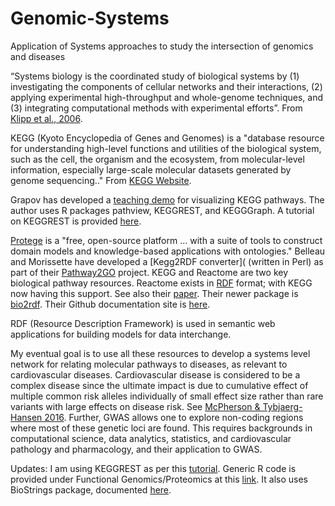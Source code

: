# Genomic-Systems
Application of Systems approaches to study the intersection of genomics and diseases

“Systems biology is the coordinated study of biological systems by (1) investigating the components of cellular networks and their interactions, (2) applying experimental high-throughput and whole-genome techniques, and (3) integrating computational methods with experimental efforts”. From [Klipp et al., 2006](https://books.google.com/books?hl=en&lr=&id=_5o5Eb9t3ucC&oi=fnd&pg=PR5&dq=Systems+Biology+in+Practice,+Wiley-VCH,+Berlin&ots=A5HumvjDfL&sig=DrkbtzDBWrJViMV4yAtmlo-ZfP4#v=onepage&q=Systems%20Biology%20in%20Practice%2C%20Wiley-VCH%2C%20Berlin&f=false). 

KEGG (Kyoto Encyclopedia of Genes and Genomes) is a "database resource for understanding high-level functions and utilities of the biological system, such as the cell, the organism and the ecosystem, from molecular-level information, especially large-scale molecular datasets generated by genome sequencing.." From [KEGG Website](http://www.genome.jp/kegg/).

Grapov has developed a [teaching demo](https://github.com/dgrapov/TeachingDemos/blob/master/Demos/Pathway%20Analysis/KEGG%20Pathway%20Enrichment.md) for visualizing KEGG pathways. The author uses R packages pathview, KEGGREST, and KEGGGraph. A tutorial on KEGGREST is provided [here](https://bioconductor.org/packages/release/bioc/vignettes/KEGGREST/inst/doc/KEGGREST-vignette.html).

[Protege](https://protege.stanford.edu/) is a "free, open-source platform ... with a suite of tools to construct domain models and knowledge-based applications with ontologies." Belleau and Morissette have developed a [Kegg2RDF converter]( (written in Perl) as part of their [Pathway2GO](http://bio2go.sourceforge.net/poster%20Pathway2Go.pdf) project.  KEGG and Reactome are two key biological pathway resources. Reactome exists in [RDF](https://www.w3.org/RDF/) format; with KEGG now having this support. See also their [paper](https://www.sciencedirect.com/science/article/pii/S1532046408000415). Their newer package is [bio2rdf](https://sourceforge.net/projects/bio2rdf/). Their Github documentation site is [here](https://github.com/bio2rdf/bio2rdf-scripts/wiki). 

RDF (Resource Description Framework) is used in semantic web applications for building models for data interchange. 

My eventual goal is to use all these resources to develop a systems level network for relating molecular pathways to diseases, as relevant to cardiovascular diseases. Cardiovascular disease is considered to be a complex disease since the ultimate impact is due to cumulative effect of multiple common risk alleles individually of small effect size rather than rare variants with large effects on disease risk. See [McPherson & Tybjaerg-Hansen  2016](https://www.ncbi.nlm.nih.gov/pubmed/26892958). Further, GWAS allows one to explore non-coding regions where most of these genetic loci are found. This requires backgrounds in computational science, data analytics, statistics, and cardiovascular pathology and pharmacology, and their application to GWAS. 

Updates: I am using KEGGREST as per this [tutorial](https://bioconductor.org/packages/release/bioc/vignettes/KEGGREST/inst/doc/KEGGREST-vignette.html). Generic R code is provided under Functional Genomics/Proteomics at this [link](https://github.com/shankar4/Functional-Genomics/tree/master/Proteomics). It also uses BioStrings package, documented [here](). 
